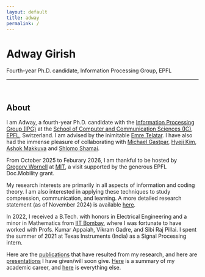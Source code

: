 ```yaml
---
layout: default
title: adway
permalink: /
---
```



# Adway Girish
 Fourth-year Ph.D. candidate, Information Processing Group, EPFL


---
<br>

## About

I am Adway, a fourth-year Ph.D. candidate with the [Information Processing Group (IPG)](https://ipg.epfl.ch/) at the 
[School of Computer and Communication Sciences (IC)](https://www.epfl.ch/schools/ic/), 
[EPFL](https://www.epfl.ch/), Switzerland. I am advised by the inimitable 
[Emre Telatar](https://people.epfl.ch/emre.telatar/?lang=en). 
I have also had the immense pleasure of collaborating with 
[Michael Gastpar](https://people.epfl.ch/michael.gastpar/?lang=en), 
[Hyeji Kim](https://sites.utexas.edu/hkim/), [Ashok Makkuva](https://ashokvardhan.github.io/) and [Shlomo Shamai](https://shamai.net.technion.ac.il/). 

From October 2025 to Feburary 2026, I am thankful to be hosted by [Gregory Wornell](https://web.mit.edu/gww/www/) at [MIT](https://www.mit.edu/), a visit supported by the generous EPFL Doc.Mobility grant.

My research interests are primarily in all aspects of information and coding theory. 
I am also interested in applying these techniques to study compression, communication, and learning. 
A more detailed research statement (as of November 2024) is available [here](https://adwaygirish.github.io/files/docs/adway-research-statement_11-24.pdf).

In 2022, I received a B.Tech. with honors in Electrical Engineering and a minor in Mathematics 
from [IIT Bombay](https://www.iitb.ac.in/), where I was fortunate to have worked with 
Profs. Kumar Appaiah, 
Vikram Gadre, and
Sibi Raj Pillai. 
I spent the summer of 2021 at Texas Instruments (India) as a Signal Processing intern.

Here are the [publications](/publications) that have resulted from my research, 
and here are [presentations](/talks) I have given/will soon give. 
[Here](/profile) is a summary of my academic career, and [here](/misc) is everything else.


